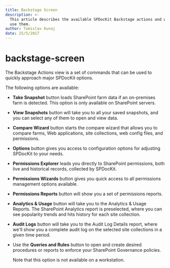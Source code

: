 ```yaml
---
title: Backstage Screen
description: >-
  This article describes the available SPDocKit Backstage actions and when to
  use them.
author: Tomislav Kunaj
date: 25/5/2017
---
```


# backstage-screen

The Backstage Actions view is a set of commands that can be used to quickly approach major SPDocKit options.

The following options are available:

* **Take Snapshot** button loads SharePoint farm data if an on-premises farm is detected. This option is only available on SharePoint servers.
* **View Snapshots** button will take you to all your saved snapshots, and you can select any of them to open and view data.
* **Compare Wizard** button starts the compare wizard that allows you to compare farms, Web applications, site collections, web config files, and permissions.
* **Options** button gives you access to configuration options for adjusting SPDocKit to your needs.
* **Permissions Explorer** leads you directly to SharePoint permissions, both live and historical records, collected by SPDocKit.
* **Permissions Wizards** button gives you quick access to all permissions management options available. 
* **Permissions Reports** button will show you a set of permissions reports. 
* **Analytics & Usage** button will take you to the Analytics & Usage Reports. The SharePoint Analytics report is preselected, where you can see popularity trends and hits history for each site collection.
* **Audit Logs** button will take you to the Audit Log Details report, where we'll show you a complete audit log on the selected site collections in a given time period.
* Use the **Queries and Rules** button to open and create desired procedures or reports to enforce your SharePoint Governance policies.

  Note that this option is not available on a workstation.

